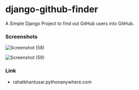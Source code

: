 # django-github-finder
A Simple Django Project to find out GitHub users into GitHub.

### Screenshots ###
![Screenshot (58)](https://user-images.githubusercontent.com/69615463/135403075-c3c73be6-5cf4-49d0-95a4-f40ef2a683a1.png)

![Screenshot (59)](https://user-images.githubusercontent.com/69615463/135403111-0401a43b-7f15-4724-9a71-8e714155ec98.png)

### Link ###
+ rahatkhantusar.pythonanywhere.com
